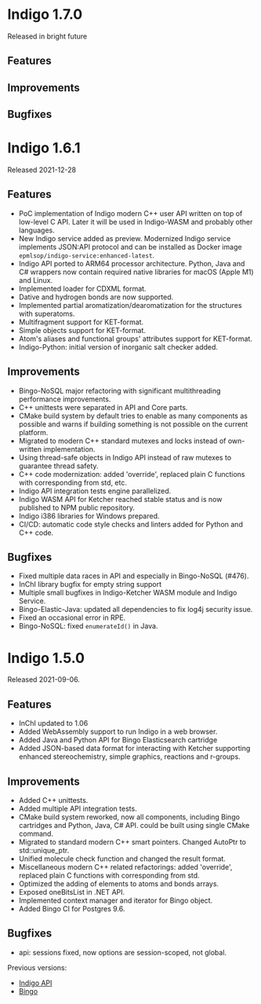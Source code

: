 # Indigo 1.7.0
Released in bright future

## Features
## Improvements
## Bugfixes


# Indigo 1.6.1
Released 2021-12-28

## Features
* PoC implementation of Indigo modern C++ user API written on top of low-level C API. Later it will be used
  in Indigo-WASM and probably other languages.
* New Indigo service added as preview. Modernized Indigo service implements JSON:API protocol and can be installed as 
  Docker image `epmlsop/indigo-service:enhanced-latest`.
* Indigo API ported to ARM64 processor architecture. Python, Java and C# wrappers now contain required native libraries 
  for macOS (Apple M1) and Linux.
* Implemented loader for CDXML format.
* Dative and hydrogen bonds are now supported.
* Implemented partial aromatization/dearomatization for the structures with superatoms.
* Multifragment support for KET-format.
* Simple objects support for KET-format.
* Atom's aliases and functional groups' attributes support for KET-format.
* Indigo-Python: initial version of inorganic salt checker added.

## Improvements
* Bingo-NoSQL major refactoring with significant multithreading performance improvements.
* C++ unittests were separated in API and Core parts.
* CMake build system by default tries to enable as many components as possible and warns if building something
  is not possible on the current platform.
* Migrated to modern C++ standard mutexes and locks instead of own-written implementation.
* Using thread-safe objects in Indigo API instead of raw mutexes to guarantee thread safety.
* C++ code modernization: added 'override', replaced plain C functions with corresponding from std, etc.
* Indigo API integration tests engine parallelized. 
* Indigo WASM API for Ketcher reached stable status and is now published to NPM public repository.
* Indigo i386 libraries for Windows prepared.
* CI/CD: automatic code style checks and linters added for Python and C++ code.

## Bugfixes
* Fixed multiple data races in API and especially in Bingo-NoSQL (#476).
* InChI library bugfix for empty string support
* Multiple small bugfixes in Indigo-Ketcher WASM module and Indigo Service.
* Bingo-Elastic-Java: updated all dependencies to fix log4j security issue.
* Fixed an occasional error in RPE.
* Bingo-NoSQL: fixed `enumerateId()` in Java.


# Indigo 1.5.0
Released 2021-09-06.

## Features
* InChI updated to 1.06
* Added WebAssembly support to run Indigo in a web browser. 
* Added Java and Python API for Bingo Elasticsearch cartridge
* Added JSON-based data format for interacting with Ketcher supporting enhanced stereochemistry, simple graphics,
  reactions and r-groups.

## Improvements
* Added C++ unittests.
* Added multiple API integration tests.
* CMake build system reworked, now all components, including Bingo cartridges and Python, Java, C# API.
  could be built using single CMake command.
* Migrated to standard modern C++ smart pointers. Changed AutoPtr to std::unique_ptr.
* Unified molecule check function and changed the result format.
* Miscellaneous modern C++ related refactorings: added 'override', replaced plain C functions with corresponding from std.
* Optimized the adding of elements to atoms and bonds arrays.
* Exposed oneBitsList in .NET API.
* Implemented context manager and iterator for Bingo object.
* Added Bingo CI for Postgres 9.6.

## Bugfixes
* api: sessions fixed, now options are session-scoped, not global.


Previous versions: 
* [Indigo API](/api/CHANGELOG.md)
* [Bingo](/bingo/CHANGELOG.md)
